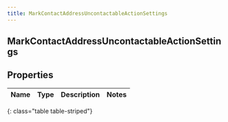 ```yaml
---
title: MarkContactAddressUncontactableActionSettings
---
```

## MarkContactAddressUncontactableActionSettings

## Properties

|Name | Type | Description | Notes|
|------------ | ------------- | ------------- | -------------|
{: class="table table-striped"}


